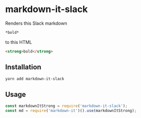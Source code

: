 # markdown-it-slack
Renders this Slack markdown

```md
*bold*
```

to this HTML

```HTML
<strong>bold</strong>
```
## Installation
```md
yarn add markdown-it-slack
```

## Usage

```js
const markdownItStrong = require('markdown-it-slack');
const md = require('markdown-it')().use(markdownItStrong);
```